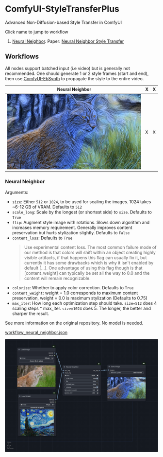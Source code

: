 # ComfyUI-StyleTransferPlus
Advanced Non-Diffusion-based Style Transfer in ComfyUI

Click name to jump to workflow

1. [Neural Neighbor](#neural-neighbor). Paper: [Neural Neighbor Style Transfer](https://github.com/nkolkin13/NeuralNeighborStyleTransfer) 


## Workflows

All nodes support batched input (i.e video) but is generally not recommended. One should generate 1 or 2 style frames (start and end), then use [ComfyUI-EbSynth](https://github.com/FuouM/ComfyUI-EbSynth) to propagate the style to the entire video.

| Neural Neighbor | X | X |
|:-:|-|-|
|![neural_neighbor](example_outputs/neural_neighbor.png) | X | X | X

### Neural Neighbor

Arguments:
- `size`: Either `512` or `1024`, to be used for scaling the images. 1024 takes ~6-12 GB of VRAM. Defaults to `512`
- `scale_long`: Scale by the longest (or shortest side) to `size`. Defaults to `True`
- `flip`: Augment style image with rotations. Slows down algorithm and increases memory requirement. Generally improves content preservation but hurts stylization slightly. Defaults to `False`
- `content_loss`: Defaults to `True`
  > Use experimental content loss. The most common failure mode of our method is that colors will shift within an object creating highly visible artifacts, if that happens this flag can usually fix it, but currently it has some drawbacks which is why it isn't enabled by default [...]. One advantage of using this flag though is that [content_weight] can typically be set all the way to 0.0 and the content will remain recognizable.
- `colorize`: Whether to apply color correction. Defaults to `True`
- `content_weight`: weight = 1.0 corresponds to maximum content preservation, weight = 0.0 is maximum stylization (Defaults to 0.75)
- `max_iter`: How long each optimization step should take. `size=512` does 4 scaling steps * max_iter. `size=1024` does 5. The longer, the better and sharper the result.

See more information on the original repository. No model is needed.

[workflow_neural_neighbor.json](workflows/workflow_neural_neighbor.json)

![wf_neural_neighbor](workflows/wf_neural_neighbor.png)

